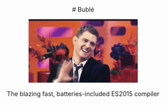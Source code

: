 <center>
# Bublé

![derp](bublé.gif)

The blazing fast, batteries-included ES2015 compiler
</center>

